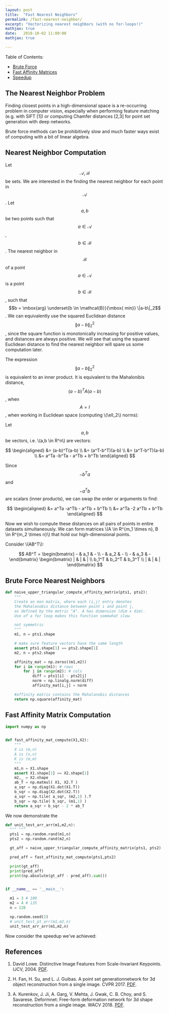 ```yaml
---
layout: post
title:  "Fast Nearest Neighbors"
permalink: /fast-nearest-neighbor/
excerpt: "Vectorizing nearest neighbors (with no for-loops!)"
mathjax: true
date:   2018-10-02 11:00:00
mathjax: true

---
```

Table of Contents:
- [Brute Force](#rank)
- [Fast Affinity Matrices](#fastaffinitymatrices)
- [Speedup](#nullspace)


## The Nearest Neighbor Problem
Finding closest points in a high-dimensional space is a re-occurring problem in computer vision, especially when performing feature matching (e.g. with SIFT [1]) or computing Chamfer distances [2,3] for point set generation with deep networks.

Brute force methods can be prohibitively slow and much faster ways exist of computing with a bit of linear algebra.

## Nearest Neighbor Computation

Let $$\mathcal{A,B}$$ be sets. We are interested in the finding the nearest neighbor for each point in $$\mathcal{A}$$. Let $$a,b$$ be two points such that $$a \in \mathcal{A}$$, $$b \in \mathcal{B}$$. The nearest neighbor in $$\mathcal{B}$$ of a point $$a \in \mathcal{A}$$ is a point $$b \in \mathcal{B}$$, such that $$b = \mbox{arg} \underset{b \in \mathcal{B}}{\mbox{ min}} \|a-b\|_2$$. We can equivalently use the squared Euclidean distance $$\|a-b\|_2^2$$, since the square function is monotonically increasing for positive values, and distances are always positive. We will see that using the squared Euclidean distance to find the nearest neighbor will spare us some computation later.


The expression $$\|a-b\|_2^2$$ is equivalent to an inner product. It is equivalent to the Mahalonibis distance, $$(a-b)^TA(a-b)$$, when $$A=I$$, when working in Euclidean space (computing \\(\ell_2\\) norms):

Let $$a,b$$ be vectors, i.e. \\(a,b \in R^n\\) are vectors:

$$
\begin{aligned}
&= (a-b)^T(a-b) \\
&= (a^T-b^T)(a-b) \\
&= (a^T-b^T)(a-b) \\
&= a^Ta -b^Ta - a^Tb + b^Tb 
\end{aligned}
$$

Since $$-b^Ta$$ and  $$- a^Tb$$ are scalars (inner products), we can swap the order or arguments to find:

$$
\begin{aligned}
&= a^Ta -a^Tb - a^Tb + b^Tb \\
&= a^Ta -2 a^Tb + b^Tb
\end{aligned}
$$

Now we wish to compute these distances on all pairs of points in entire datasets simultaneously. We can form matrices \\(A \in R^{m_1 \times n}, B \in R^{m_2 \times n}\\) that hold our high-dimensional points.

Consider \\(AB^T\\):

$$
AB^T = \begin{bmatrix} - & a_1 & - \\ - & a_2 & - \\ - & a_3 & - \end{bmatrix} \begin{bmatrix} | & | & | \\ b_1^T & b_2^T & b_3^T \\ | & | & | \end{bmatrix}  
$$


<a name='extremaltrace'></a>
## Brute Force Nearest Neighbors

```python
def naive_upper_triangular_compute_affinity_matrix(pts1, pts2):
    """
    Create an mxn matrix, where each (i,j) entry denotes
    the Mahalanobis distance between point i and point j,
    as defined by the metric "A". A has dimension (dim x dim).
    Use of a for loop makes this function somewhat slow.

    not symmetric
    """
    m1, n = pts1.shape

    # make sure feature vectors have the same length
    assert pts1.shape[1] == pts2.shape[1]
    m2, n = pts2.shape

    affinity_mat = np.zeros((m1,m2))
    for i in range(m1): # rows
        for j in range(m2): # cols
            diff = pts1[i] - pts2[j]
            norm = np.linalg.norm(diff)
            affinity_mat[i,j] = norm

    #affinity matrix contains the Mahalanobis distances
    return np.square(affinity_mat)
```

<a name='fastaffinitymatrices'></a>
## Fast Affinity Matrix Computation



```python
import numpy as np


def fast_affinity_mat_compute(X1,X2):
    """
    X is (m,n)
    A is (n,n)
    K is (m,m)
    """
    m1,n = X1.shape
    assert X1.shape[1] == X2.shape[1]
    m2,_ = X2.shape
    ab_T = np.matmul( X1, X2.T )
    a_sqr = np.diag(X1.dot(X1.T))
    b_sqr = np.diag(X2.dot(X2.T))
    a_sqr = np.tile( a_sqr, (m2,1) ).T
    b_sqr = np.tile( b_sqr, (m1,1) )
    return a_sqr + b_sqr - 2 * ab_T
```


We now demonstrate the 

```python
def unit_test_arr_arr(m1,m2,n):
  """ """
  pts1 = np.random.rand(m1,n)
  pts2 = np.random.rand(m2,n)

  gt_aff = naive_upper_triangular_compute_affinity_matrix(pts1, pts2)

  pred_aff = fast_affinity_mat_compute(pts1,pts2)

  print(gt_aff)
  print(pred_aff)
  print(np.absolute(gt_aff - pred_aff).sum())


if __name__ == '__main__':

  m1 = 3 # 100
  m2 = 4 # 135
  n = 128

  np.random.seed(2)
  # unit_test_pt_arr(m1,m2,n)
  unit_test_arr_arr(m1,m2,n)
```

Now consider the speedup we've achieved:

## References

1. David Lowe. Distinctive Image Features
from Scale-Invariant Keypoints. IJCV, 2004. [PDF](https://www.cs.ubc.ca/~lowe/papers/ijcv04.pdf).

2. H.  Fan,  H.  Su,  and  L.  J.  Guibas.   A  point  set  generationnetwork  for  3d  object  reconstruction  from  a  single  image. CVPR 2017. [PDF](https://arxiv.org/abs/1612.00603).

3. A. Kurenkov, J. Ji, A. Garg, V. Mehta, J. Gwak, C. B. Choy, and  S.  Savarese.   Deformnet:  Free-form  deformation  network for 3d shape reconstruction from a single image. WACV 2018. [PDF](https://arxiv.org/abs/1708.04672).


